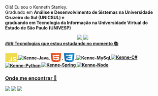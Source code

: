 Olá! Eu sou o Kenneth Stanley. <br>
Graduado em <b>Análise e Desenvolvimento de Sistemas<b> na Universidade Cruzeiro do Sul <b>(UNICSUL)<b> e <br>
graduando em <b>Tecnologia da Informação<b> na Universidade Virtual do Estado de São Paulo <b>(UNIVESP)<b>



<div align="center">
   <a href="https://github.com/Stanleykenneth">
  <img height="160em" src="https://github-readme-stats.vercel.app/api?username=stanleykenneth&theme=tokyonight&show_icons=true"/>
  <img height="160em" src="https://github-readme-stats.vercel.app/api/top-langs/?username=stanleykenneth&layout=compact&langs_count=7&theme=tokyonight"/>
    
</div>
 ### Tecnologias que estou estudando no momento 📚  
<div style="display: inline_block"><br>
   
  <img align="center" alt="Kenne-JS" height="30" width="40" src="https://raw.githubusercontent.com/devicons/devicon/master/icons/javascript/javascript-plain.svg">  
  <img align="center" alt="Kenne-Java" heigth="30" width="40"
     src="https://cdn.jsdelivr.net/gh/devicons/devicon/icons/java/java-original-wordmark.svg">          
  <img align="center" alt="Kenne-HTML" height="30" width="40" src="https://raw.githubusercontent.com/devicons/devicon/master/icons/html5/html5-original.svg">
  <img align="center" alt="Kenne-CSS" height="30" width="40" src="https://raw.githubusercontent.com/devicons/devicon/master/icons/css3/css3-original.svg">
  <img align="center" alt="Kenne-MySql" height="30" width="40"
     src="https://cdn.jsdelivr.net/gh/devicons/devicon/icons/mysql/mysql-original.svg">
  <img aling="center" alt="Kenne-C#"  height="30" width="40" 
     src="https://cdn.jsdelivr.net/gh/devicons/devicon/icons/csharp/csharp-plain.svg"">    
   <img align="center" alt="Kenne-Python" height="30" width="40"
      src="https://cdn.jsdelivr.net/gh/devicons/devicon/icons/python/python-original.svg">           
  <img aling="center" alt="Kenne-Spring" height="30" width="40"
     src="https://cdn.jsdelivr.net/gh/devicons/devicon/icons/spring/spring-original.svg">          
  <img aling="center" alt="Kenne-Node" height="30" width="40"
     src="https://cdn.jsdelivr.net/gh/devicons/devicon/icons/nodejs/nodejs-original.svg">
                  

</div>
  
   ### Onde me encontrar 📱
 
<div>  
 <a href="https://Kenneth Stanley#1283" target="_blank"><img src="https://img.shields.io/badge/Discord-7289DA?style=for-the-badge&logo=discord&logoColor=white" target="_blank"></a> 
  <a href = "mailto:kstanley_bass@hotmail.com"><img src="https://img.shields.io/badge/-Hotmail-%23333?style=for-the-badge&logo=gmail&logoColor=white" target="_blank"></a>
  <a href="https://www.linkedin.com/in/kenneth-stanley-desenvolvedor/" target="_blank"><img src="https://img.shields.io/badge/-LinkedIn-%230077B5?style=for-the-badge&logo=linkedin&logoColor=white" target="_blank"></a> 
 
 
 
</div>

